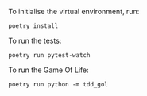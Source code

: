 To initialise the virtual environment, run:

```poetry install``` 

To run the tests:

```poetry run pytest-watch```

To run the Game Of Life:

```poetry run python -m tdd_gol```
